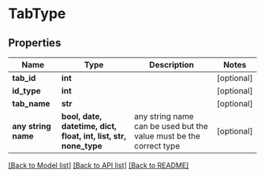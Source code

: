 # TabType


## Properties
Name | Type | Description | Notes
------------ | ------------- | ------------- | -------------
**tab_id** | **int** |  | [optional] 
**id_type** | **int** |  | [optional] 
**tab_name** | **str** |  | [optional] 
**any string name** | **bool, date, datetime, dict, float, int, list, str, none_type** | any string name can be used but the value must be the correct type | [optional]

[[Back to Model list]](../README.md#documentation-for-models) [[Back to API list]](../README.md#documentation-for-api-endpoints) [[Back to README]](../README.md)



